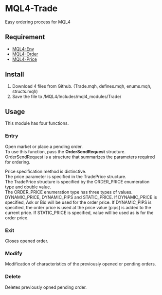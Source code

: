 # MQL4-Trade
Easy ordering process for MQL4


## Requirement
- [MQL4-Env](https://github.com/KeisukeIwabuchi/MQL4-Env)
- [MQL4-Order](https://github.com/KeisukeIwabuchi/MQL4-Order)
- [MQL4-Price](https://github.com/KeisukeIwabuchi/MQL4-Price)


## Install
1. Download 4 files from Github. (Trade.mqh, defines.mqh, enums.mqh, structs.mqh)
2. Save the file to /MQL4/Includes/mql4_modules/Trade/


## Usage
This module has four functions.

### Entry
Open market or place a pending order.  
To use this function, pass the **OrderSendRequest** structure.  
OrderSendRequest is a structure that summarizes the parameters required for ordering.  

Price specification method is distinctive.  
The price parameter is specified in the TradePrice structure.  
The TradePrice structure is specified by the ORDER_PRICE enumeration type and double value.  
The ORDER_PRICE enumeration type has three types of values.  
DYNAMIC_PRICE, DYNAMIC_PIPS and STATIC_PRICE.
If DYNAMIC_PRICE is specified, Ask or Bid will be used for the order price.
If DYNAMIC_PIPS is specified, the order price is used at the price value [pips] is added to the current price.
If STATIC_PRICE is specified, value will be used as is for the order price.

### Exit
Closes opened order.

### Modify
Modification of characteristics of the previously opened or pending orders.

### Delete
Deletes previously opned pending order.
